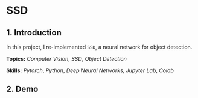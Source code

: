 # SSD

## 1. Introduction

In this project, I re-implemented `SSD`, a neural network for object detection.



**Topics:** _Computer Vision_, _SSD_, _Object Detection_

**Skills:** _Pytorch_, _Python_, _Deep Neural Networks_, _Jupyter Lab_, _Colab_

## 2. Demo

